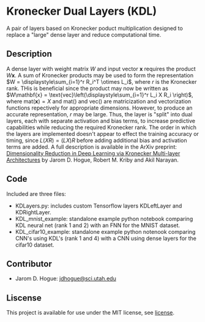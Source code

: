 # Kronecker Dual Layers (KDL)

A pair of layers based on Kronecker poduct multiplication designed to replace a "large" dense layer and reduce computational time.

## Description

A dense layer with weight matrix $W$ and input vector $\mathbf{x}$ requires the product $W\mathbf{x}$.   A sum of Kronecker products may be used to form the 
representation $W = \displaystyle\sum_{i=1}^r R_i^T \otimes L_i$, where $r$ is the Kronecker rank.  THis is beneficial since the product may now be written as 
$W\mathbf{x} = \text{vec}\left(\displaystyle\sum_{i=1}^r L_i X R_i \right)$, where $\text{mat}\left(\mathbf{x}\right) = X$ and $\text{mat}()$ and $\text{vec}()$ 
are matricization and vectorization functions repectively for appropriate dimensions.  However, to produce an accurate representation, $r$ may be large.  Thus, 
the layer is "split" into dual layers, each with separate activation and bias terms, to increase predictive capabilities while reducing the required Kronecker 
rank.  The order in which the layers are implemented doesn't appear to effect the training accuracy or timing, since $L(XR) = (LX)R$ before adding additional 
bias and activation terms are added.  A full description is available in the ArXiv preprint: 
[Dimensionality Reduction in Deep Learning via Kronecker Multi-layer Architectures](https://arxiv.org/abs/2204.04273) by Jarom D. Hogue, Robert M. Kriby and Akil Narayan.

## Code

Included are three files:

* KDLayers.py: includes custom Tensorflow layers KDLeftLayer and KDRightLayer.
* KDL_mnist_example: standalone example python notebook comparing KDL neural net (rank 1 and 2) with an FNN for the MNIST dataset.
* KDL_cifar10_example: standalone example python notenook comparing CNN's using KDL's (rank 1 and 4) with a CNN using dense layers for the cifar10 dataset.

## Contributor

* Jarom D. Hogue: [jdhogue@sci.utah.edu](mailto:jdhogue@sci.utah.edu)

## Liscense

This project is available for use under the MIT license, see [license](/LICENSE.md).
